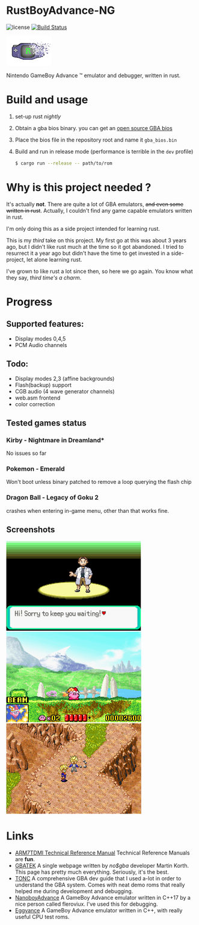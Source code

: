 # RustBoyAdvance-NG

![license](https://img.shields.io/github/license/michelhe/rustboyadvance-ng) [![Build Status](https://travis-ci.com/michelhe/rustboyadvance-ng.svg?branch=master)](https://travis-ci.com/michelhe/rustboyadvance-ng)

![icon ](assets/icon.png)

Nintendo GameBoy Advance ™ emulator and debugger, written in rust.

# Build and usage

1. set-up rust *nightly*
2. Obtain a gba bios binary. you can get an [open source GBA bios](https://github.com/Nebuleon/ReGBA/blob/master/bios/gba_bios.bin)
3. Place the bios file in the repository root and name it `gba_bios.bin`

4. Build and run in release mode (performance is terrible in the `dev` profile)
    ```bash
    $ cargo run --release -- path/to/rom
    ```

# Why is this project needed ?

It's actually **not**. There are quite a lot of GBA emulators, ~~and even some written in rust~~. Actually, I couldn't find any game capable emulators written in rust.

I'm only doing this as a side project intended for learning rust.

This is my *third* take on this project. My first go at this was about 3 years ago, but I didn't like rust much at the time so it got abandoned.
I tried to resurrect it a year ago but didn't have the time to get invested in a side-project, let alone learning rust.

I've grown to like rust a lot since then, so here we go again.
You know what they say, *third time's a charm*.

# Progress

## Supported features:
* Display modes 0,4,5
* PCM Audio channels

## Todo:
* Display modes 2,3 (affine backgrounds)
* Flash(backup) support
* CGB audio (4 wave generator channels)
* web.asm frontend
* color correction

## Tested games status

### Kirby - Nightmare in Dreamland*
No issues so far

### Pokemon - Emerald

Won't boot unless binary patched to remove a loop querying the flash chip

### Dragon Ball - Legacy of Goku 2
crashes when entering in-game menu, other than that works fine.

## Screenshots

![Pokemon Emerald](media/screenshot1.png) ![Kirby - Nightmare in Dreamland](media/screenshot2.png) ![Dragon Ball - Legacy of Goku 2](media/screenshot3.png)

# Links

- [ARM7TDMI Technical Reference Manual](http://infocenter.arm.com/help/topic/com.arm.doc.ddi0210c/DDI0210B.pdf)
    Technical Reference Manuals are **fun**.
- [GBATEK](http://problemkaputt.de/gbatek.htm)
    A single webpage written by *no$gba* developer  Martin Korth.
    This page has pretty much everything. Seriously, it's the best.
- [TONC](https://www.coranac.com/tonc/text/)
    A comprehensive GBA dev guide that I used a-lot in order to understand the GBA system.
    Comes with neat demo roms that really helped me during development and debugging.
- [NanoboyAdvance](https://github.com/fleroviux/NanoboyAdvance)
    A GameBoy Advance emulator written in C++17 by a nice person called fleroviux.
    I've used this for debugging.
- [Eggvance](https://github.com/jsmolka/eggvance/tree/master/tests)
    A GameBoy Advance emulator written in C++, with really useful CPU test roms.